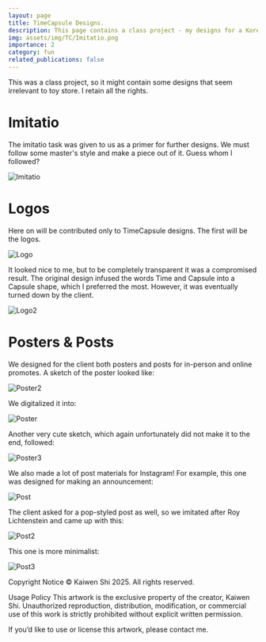 ```yaml
---
layout: page
title: TimeCapsule Designs.
description: This page contains a class project - my designs for a Korea-Based toy store, TimeCapsule.
img: assets/img/TC/Imitatio.png
importance: 2
category: fun
related_publications: false
---
```



This was a class project, so it might contain some designs that seem irrelevant to toy store. I retain all the rights.

# Imitatio

The imitatio task was given to us as a primer for further designs. We must follow some master's style and make a piece out of it. Guess whom I followed?

![Imitatio](https://KWFredShi.github.io/assets/img/TC/Imitatio.png)

# Logos

Here on will be contributed only to TimeCapsule designs. The first will be the logos.

![Logo](https://KWFredShi.github.io/assets/img/TC/Logo.jpg)

It looked nice to me, but to be completely transparent it was a compromised result. The original design infused the words Time and Capsule into a Capsule shape, which I preferred the most. However, it was eventually turned down by the client.

![Logo2](https://KWFredShi.github.io/assets/img/TC/SketchLogo.jpg)

# Posters & Posts

We designed for the client both posters and posts for in-person and online promotes. A sketch of the poster looked like:

![Poster2](https://KWFredShi.github.io/assets/img/TC/SketchPoster.jpg)

We digitalized it into:

![Poster](https://KWFredShi.github.io/assets/img/TC/Poster.png)

Another very cute sketch, which again unfortunately did not make it to the end, followed:

![Poster3](https://KWFredShi.github.io/assets/img/TC/PosterFigure2.jpg)

We also made a lot of post materials for Instagram! For example, this one was designed for making an announcement:

![Post](https://KWFredShi.github.io/assets/img/TC/AnnouncementFinal.jpg)

The client asked for a pop-styled post as well, so we imitated after Roy Lichtenstein and came up with this:

![Post2](https://KWFredShi.github.io/assets/img/TC/2.png)

This one is more minimalist:

![Post3](https://KWFredShi.github.io/assets/img/TC/Post.png)




Copyright Notice
© Kaiwen Shi 2025. All rights reserved.

Usage Policy
This artwork is the exclusive property of the creator, Kaiwen Shi. Unauthorized reproduction, distribution, modification, or commercial use of this work is strictly prohibited without explicit written permission.

If you’d like to use or license this artwork, please contact me.